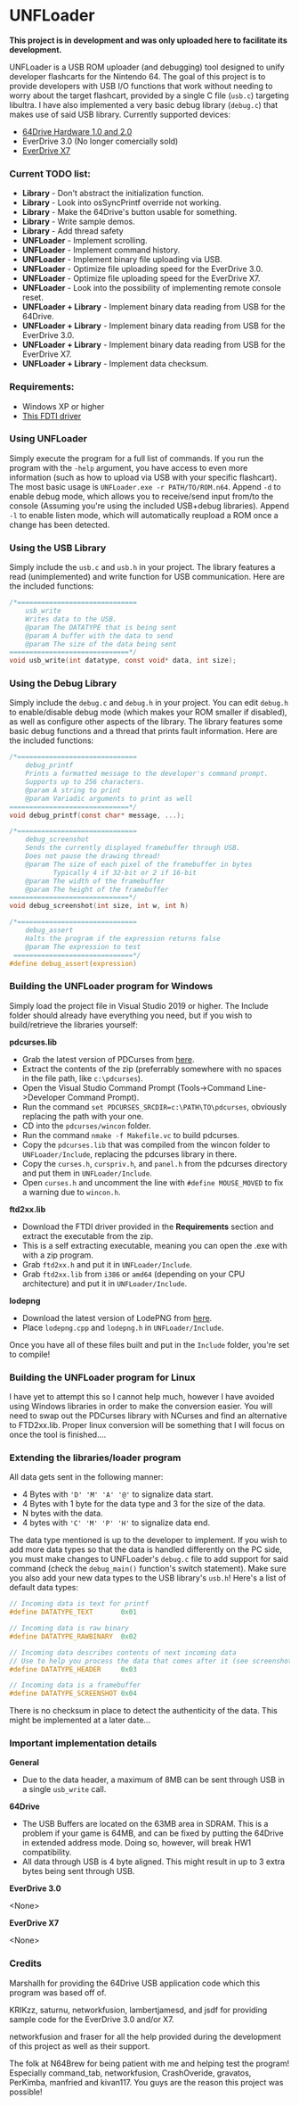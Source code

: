 # UNFLoader
**This project is in development and was only uploaded here to facilitate its development.**

UNFLoader is a USB ROM uploader (and debugging) tool designed to unify developer flashcarts for the Nintendo 64. The goal of this project is to provide developers with USB I/O functions that work without needing to worry about the target flashcart, provided by a single C file (`usb.c`) targeting libultra. I have also implemented a very basic debug library (`debug.c`) that makes use of said USB library.
Currently supported devices:
* [64Drive Hardware 1.0 and 2.0](http://64drive.retroactive.be/)
* EverDrive 3.0 (No longer comercially sold)
* [EverDrive X7](https://krikzz.com/store/home/55-everdrive-64-x7.html)


### Current TODO list:
* **Library** - Don't abstract the initialization function.
* **Library** - Look into osSyncPrintf override not working.
* **Library** - Make the 64Drive's button usable for something.
* **Library** - Write sample demos.
* **Library** - Add thread safety
* **UNFLoader** - Implement scrolling.
* **UNFLoader** - Implement command history.
* **UNFLoader** - Implement binary file uploading via USB.
* **UNFLoader** - Optimize file uploading speed for the EverDrive 3.0.
* **UNFLoader** - Optimize file uploading speed for the EverDrive X7.
* **UNFLoader** - Look into the possibility of implementing remote console reset.
* **UNFLoader + Library** - Implement binary data reading from USB for the 64Drive.
* **UNFLoader + Library** - Implement binary data reading from USB for the EverDrive 3.0.
* **UNFLoader + Library** - Implement binary data reading from USB for the EverDrive X7.
* **UNFLoader + Library** - Implement data checksum.


### Requirements:
* Windows XP or higher
* [This FDTI driver](http://www.ftdichip.com/Drivers/CDM/CDM21228_Setup.zip)


### Using UNFLoader
Simply execute the program for a full list of commands. If you run the program with the `-help` argument, you have access to even more information (such as how to upload via USB with your specific flashcart). The most basic usage is `UNFLoader.exe -r PATH/TO/ROM.n64`. Append `-d` to enable debug mode, which allows you to receive/send input from/to the console (Assuming you're using the included USB+debug libraries). Append `-l` to enable listen mode, which will automatically reupload a ROM once a change has been detected.


### Using the USB Library
Simply include the `usb.c` and `usb.h` in your project. The library features a read (unimplemented) and write function for USB communication.
Here are the included functions:
```c
/*==============================
    usb_write
    Writes data to the USB.
    @param The DATATYPE that is being sent
    @param A buffer with the data to send
    @param The size of the data being sent
==============================*/
void usb_write(int datatype, const void* data, int size);
```


### Using the Debug Library
Simply include the `debug.c` and `debug.h` in your project. You can edit `debug.h` to enable/disable debug mode (which makes your ROM smaller if disabled), as well as configure other aspects of the library. The library features some basic debug functions and a thread that prints fault information.
Here are the included functions:
```c
/*==============================
    debug_printf
    Prints a formatted message to the developer's command prompt.
    Supports up to 256 characters.
    @param A string to print
    @param Variadic arguments to print as well
==============================*/
void debug_printf(const char* message, ...);

/*==============================
    debug_screenshot
    Sends the currently displayed framebuffer through USB.
    Does not pause the drawing thread!
    @param The size of each pixel of the framebuffer in bytes
           Typically 4 if 32-bit or 2 if 16-bit
    @param The width of the framebuffer
    @param The height of the framebuffer
==============================*/
void debug_screenshot(int size, int w, int h)

/*==============================
    debug_assert
    Halts the program if the expression returns false
    @param The expression to test
 ==============================*/
#define debug_assert(expression)
```


### Building the UNFLoader program for Windows
Simply load the project file in Visual Studio 2019 or higher.
The Include folder should already have everything you need, but if you wish to build/retrieve the libraries yourself:

**pdcurses.lib**
* Grab the latest version of PDCurses from [here](https://github.com/wmcbrine/PDCurses).
* Extract the contents of the zip (preferrably somewhere with no spaces in the file path, like `c:\pdcurses`).
* Open the Visual Studio Command Prompt (Tools->Command Line->Developer Command Prompt).
* Run the command `set PDCURSES_SRCDIR=c:\PATH\TO\pdcurses`, obviously replacing the path with your one.
* CD into the `pdcurses/wincon` folder.
* Run the command `nmake -f Makefile.vc` to build pdcurses.
* Copy the `pdcurses.lib` that was compiled from the wincon folder to `UNFLoader/Include`, replacing the pdcurses library in there.
* Copy the `curses.h`, `curspriv.h`, and `panel.h` from the pdcurses directory and put them in `UNFLoader/Include`.
* Open `curses.h` and uncomment the line with `#define MOUSE_MOVED` to fix a warning due to `wincon.h`.

**ftd2xx.lib**
* Download the FTDI driver provided in the **Requirements** section and extract the executable from the zip.
* This is a self extracting executable, meaning you can open the .exe with with a zip program. 
* Grab `ftd2xx.h` and put it in `UNFLoader/Include`.
* Grab `ftd2xx.lib` from `i386` or `amd64` (depending on your CPU architecture) and put it in `UNFLoader/Include`.

**lodepng**
* Download the latest version of LodePNG from [here](https://lodev.org/lodepng/).
* Place `lodepng.cpp` and `lodepng.h` in `UNFLoader/Include`.

Once you have all of these files built and put in the `Include` folder, you're set to compile!


### Building the UNFLoader program for Linux
I have yet to attempt this so I cannot help much, however I have avoided using Windows libraries in order to make the conversion easier. You will need to swap out the PDCurses library with NCurses and find an alternative to FTD2xx.lib. Proper linux conversion will be something that I will focus on once the tool is finished....


### Extending the libraries/loader program
All data gets sent in the following manner:
* 4 Bytes with `'D' 'M' 'A' '@'` to signalize data start.
* 4 Bytes with 1 byte for the data type and 3 for the size of the data.
* N bytes with the data.
* 4 bytes with `'C' 'M' 'P' 'H'` to signalize data end.

The data type mentioned is up to the developer to implement. If you wish to add more data types so that the data is handled differently on the PC side, you must make changes to UNFLoader's `debug.c` file to add support for said command (check the `debug_main()` function's switch statement). Make sure you also add your new data types to the USB library's `usb.h`! Here's a list of default data types:
```c
// Incoming data is text for printf
#define DATATYPE_TEXT       0x01

// Incoming data is raw binary
#define DATATYPE_RAWBINARY  0x02

// Incoming data describes contents of next incoming data
// Use to help you process the data that comes after it (see screenshot implmentation)
#define DATATYPE_HEADER     0x03

// Incoming data is a framebuffer
#define DATATYPE_SCREENSHOT 0x04
```
There is no checksum in place to detect the authenticity of the data. This might be implemented at a later date...


### Important implementation details
**General**
* Due to the data header, a maximum of 8MB can be sent through USB in a single `usb_write` call.

**64Drive**
* The USB Buffers are located on the 63MB area in SDRAM. This is a problem if your game is 64MB, and can be fixed by putting the 64Drive in extended address mode. Doing so, however, will break HW1 compatibility.
* All data through USB is 4 byte aligned. This might result in up to 3 extra bytes being sent through USB.

**EverDrive 3.0**

\<None>

**EverDrive X7**

\<None>


### Credits
Marshallh for providing the 64Drive USB application code which this program was based off of.

KRIKzz, saturnu, networkfusion, lambertjamesd, and jsdf for providing sample code for the EverDrive 3.0 and/or X7.

networkfusion and fraser for all the help provided during the development of this project as well as their support.

The folk at N64Brew for being patient with me and helping test the program! Especially command_tab, networkfusion, CrashOveride, gravatos, PerKimba, manfried and kivan117. You guys are the reason this project was possible!
